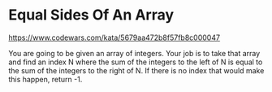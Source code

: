 # Equal Sides Of An Array   
https://www.codewars.com/kata/5679aa472b8f57fb8c000047    
   
You are going to be given an array of integers.
Your job is to take that array and find an index N where the sum of the integers to the left of N is equal to the sum of the integers to the right of N. 
If there is no index that would make this happen, return -1.